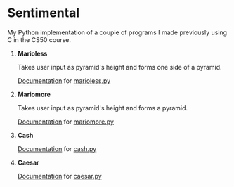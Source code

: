# Sentimental
My Python implementation of a couple of programs I made previously using C in the CS50 course.

1. **Marioless**

   Takes user input as pyramid's height and forms one side of a pyramid.


   [Documentation](https://docs.cs50.net/2019/x/psets/6/sentimental/mario/less/mario.html) for [marioless.py](https://github.com/emilyd17/sentimental/blob/master/sentimental/marioless.py)
   
   
2. **Mariomore**

   Takes user input as pyramid's height and forms a pyramid.


   [Documentation](https://docs.cs50.net/2019/x/psets/6/sentimental/mario/more/mario.html) for [mariomore.py](https://github.com/emilyd17/sentimental/blob/master/sentimental/mariomore.py)
   
   
3. **Cash**


   [Documentation](https://docs.cs50.net/2019/x/psets/6/sentimental/cash/cash.html) for [cash.py](https://github.com/emilyd17/sentimental/blob/master/sentimental/cash.py)
   
   
4. **Caesar**


   [Documentation](https://docs.cs50.net/2019/x/psets/6/sentimental/caesar/caesar.html) for [caesar.py](https://github.com/emilyd17/sentimental/blob/master/sentimental/caesar.py)
